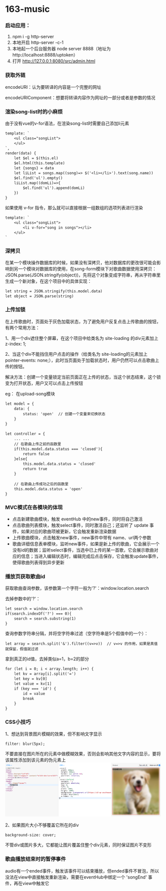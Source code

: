# 163-music
### 启动应用：
1. npm i -g http-server
2. 本地开启 http-server -c-1
3. 本地起一个后台服务器 node server 8888（地址为http://localhost:8888/uptoken）
4. 打开 http://127.0.0.1:8080/src/admin.html

### 获取外链
encodeURI：认为要转译的内容是一个完整的网址

encodeURIComponent：想要将转译内容作为网址的一部分或者是参数的情况

### 渲染song-list时的小麻烦
由于没有vue的v-for语法，在渲染song-list时需要自己添加li元素
```
template: `
    <ul class="songList">
    </ul>
`,
render(data) {
    let $el = $(this.el)
    $el.html(this.template)
    let {songs} = data
    let liList = songs.map((song)=> $('<li></li>').text(song.name))
    $el.find('ul').empty()
    liList.map((domLi)=>{
        $el.find('ul').append(domLi)
    })
}
```

如果使用 v-for 指令，那么就可以直接根据一组数组的选项列表进行渲染
```
template: `
    <ul class="songList">
        <li v-for="song in songs"></li>
    </ul>
`
```
### 深拷贝
在某一个模块操作数据库的时候，如果没有深拷贝，他对数据库的更改很可能会影响到另一个模块对数据库的使用，在song-form模块下对歌曲数据使用深拷贝：JSON.parse(JSON.stringify(object))，先将这个对象变成字符串，再从字符串里生成一个新对象，在这个项目中的具体实现：
```
let string = JSON.stringify(this.model.data)
let object = JSON.parse(string)
```
### 上传加锁
在上传歌曲时，页面处于灰色加载状态，为了避免用户反复点击上传歌曲的按钮，有两个常用方法：

1、用一个div遮住整个屏幕，在这个项目中给类名为 site-loading 的div元素加上 z-index: 1;

2、当这个div不能挡住用户点击的操作（给类名为 site-loading的元素加上 pointer-events: none;），此时当页面处于加载状态时，用户仍然可以点击歌曲上传的按钮。

解决方法：创建一个变量锁定当前页面正在上传的状态，当这个状态结束，这个锁变为打开状态，用户又可以点击上传按钮

eg：
在upload-song模块
```
let model = {
    data: {
        status: 'open'  // 创建一个变量来切换状态
    }
}

let controller = {
    ... ...
    // 在歌曲上传之前的函数里
    if(this.model.data.status === 'closed'){
        return false
    }else{
        this.model.data.status = 'closed'
        return true
    }

    // 在歌曲上传成功之后的函数里
    this.model.data.status = 'open'
}
```
### MVC模式在各模块的体现
- 点击新建歌曲模块，触发 eventHub 中的new事件，同时将自己激活
- 点击歌曲列表模块，触发select事件，同时激活自己；还监听了 update 事件，如果对应的歌曲项被更新，它会触发重新渲染数据
- 上传歌曲模块，点击触发new事件，new事件中带有 name、url两个参数
- 歌曲详细信息表单模块，监听new事件，如果是新上传的歌曲，它会展示一个没有id的数据；监听select事件，当选中已上传的某一首歌，它会展示歌曲对应的信息；当进入编辑状态时，编辑完成后点击保存，它会触发update事件，使得歌曲列表得到异步更新

### 播放页获取歌曲id
获取歌曲查询参数，该参数第一个字符一般为'?'：window.location.search

去掉参数中的'?'：
```
let search = window.location.search
if(search.indexOf('?') === 0){
    search = search.substring(1)
}
```

查询参数字符串分隔，并将空字符串过滤（空字符串是5个假值中的一个）：
```
let array = search.split('&').filter((v=>v))  // v=>v 的作用，如果是真值就保留，假值就过滤
```

拿到真正的id值，去掉类似a=1，b=2的部分
```
for (let i = 0; i < array.length; i++) {
    let kv = array[i].split('=')
    let key = kv[0]
    let value = kv[1]
    if (key === 'id') {
        id = value
        break
    }
}
```
### CSS小技巧
1、想达到背景图片模糊的效果，但不影响文字显示
```
filter: blur(5px);
```

不要直接在图片所在的元素中做模糊效果，否则会影响其他文字内容的显示，要将该属性添加到该元素的伪元素上
![alt text](图片模糊效果.png)

2、如果图片大小不够覆盖它所在的div
```
background-size: cover;
```
不管div或图片多大，它都能让图片覆盖住整个div元素，同时保证图片不变形

### 歌曲播放结束时的暂停事件
audio有一个ended事件，触发该事件可以结束播放，但ended事件不冒泡，所以没法在view中直接触发重新渲染，需要在eventHub中绑定一个 'songEnd' 事件，再在view中触发它